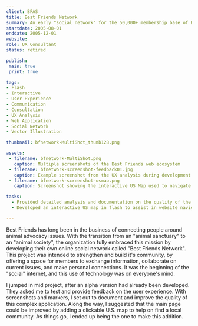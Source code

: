 ```yaml
---
client: BFAS
title: Best Friends Network
summary: An early "social network" for the 50,000+ membership base of Best Friends Animal Society to exchange information, collaborate on current issues, and make personal connections.
startdate: 2005-08-01
enddate: 2005-12-01
website: 
role: UX Consultant
status: retired

publish: 
 main: true 
 print: true

tags:
- Flash
- Interactive
- User Experience
- Communication
- Consultation
- UX Analysis 
- Web Application
- Social Network
- Vector Illustration

thumbnail: bfnetwork-MultiShot_thumb128.png

assets: 
 - filename: bfnetwork-MultiShot.png
   caption: Multiple screenshots of the Best Friends web ecosystem
 - filename: bfnetwork-screenshot-feedback01.jpg
   caption: Example screenshot from the UX analysis during development of the BF Network 
 - filename: bfnetwork-screenshot-usmap.png
   caption: Screenshot showing the interactive US Map used to navigate to the communities of the BF Network.

tasks: 
  - Provided detailed analysis and documentation on the quality of the user experience of   the developing Best Friends Network web application.
  - Developed an interactive US map in flash to assist in website navigation

---
```

Best Friends has long been in the business of connecting people around animal advocacy issues. With the transition from an "animal sanctuary" to an "animal society", the organization fully embraced this mission by developing their own online social network called "Best Friends Network". This project was intended to strengthen and build it's community, by offering a space for members to exchange information, collaborate on current issues, and make personal connections. It was the beginning of the "social" internet, and this use of technology was on everyone's mind.

I jumped in mid project, after an alpha version had already been developed. They asked me to test and provide feedback on the user experience. With screenshots and markers, I set out to document and improve the quality of this complex application.  Along the way, I suggested that the main page could be improved by adding a clickable U.S. map to help on find a local community. As things go, I ended up being the one to make this addition.


